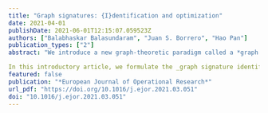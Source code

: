 ```yaml
---
title: "Graph signatures: {I}dentification and optimization"
date: 2021-04-01
publishDate: 2021-06-01T12:15:07.059523Z
authors: ["Balabhaskar Balasundaram", "Juan S. Borrero", "Hao Pan"]
publication_types: ["2"]
abstract: "We introduce a new graph-theoretic paradigm called a *graph signature* that describes persistent patterns in a sequence of graphs. This framework is motivated by the need to detect subgraphs of significance in  temporal networks, e.g.,  social and biological networks that  evolve over time. Because the subgraphs of interest may not all "look alike" in the snapshots of the temporal network, the framework  deems a subgraph to be  *persistent* if it satisfies one of several preselected properties  in each snapshot  of a consecutive  subsequence. The persistency requirement is parameterized by the  length of this subsequence. This discrete mathematical framework can be viewed more broadly  as a way to generalize classical graph properties and  invariants associated with a single graph to a sequence of graphs.

In this introductory article, we formulate the _graph signature identification problem_  as a mixed-integer program and propose an algorithmic framework based on dynamic programming. This methodology is applicable to any collection of mixed-integer representable graph properties. We also demonstrate how this framework can be tailored to exploit property-specific decomposition and scale reduction techniques through three different computational case-studies. Our experiments show that the dynamic programming algorithm solves this problem across most  instances  in our test bed to optimality. Moreover, for the instances in our test bed, the optimal signature sizes are comparable to those of their static counterparts, suggesting that our new framework can identify subgraphs of significance in complex dynamic networks."
featured: false
publication: "*European Journal of Operational Research*"
url_pdf: "https://doi.org/10.1016/j.ejor.2021.03.051"
doi: "10.1016/j.ejor.2021.03.051"
---
```


